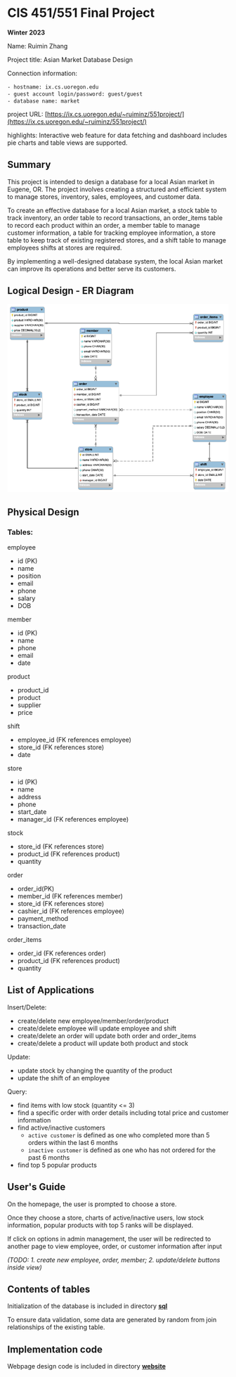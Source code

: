 # CIS 451/551 Final Project 
**Winter 2023**

Name: Ruimin Zhang

Project title: Asian Market Database Design

Connection information:
```port number: 3398
- hostname: ix.cs.uoregon.edu
- guest account login/password: guest/guest 
- database name: market
```

project URL: [https://ix.cs.uoregon.edu/~ruiminz/551project/](https://ix.cs.uoregon.edu/~ruiminz/551project/)

highlights: Interactive web feature for data fetching and dashboard includes pie
charts and table views are supported.

## Summary
This project is intended to design a database for a local Asian market in Eugene, OR. 
The project involves creating a structured and efficient system to manage stores, inventory, 
sales, employees, and customer data.

To create an effective database for a local Asian market, a stock table to track inventory,
an order table to record transactions, an order_items table to record each product within an order,
a member table to manage customer information, a table for tracking employee information, 
a store table to keep track of existing registered stores, and a shift table to manage employees shifts at stores are required. 

By implementing a well-designed database system, the local Asian market can improve its operations and better
serve its customers.


## Logical Design - ER Diagram
![Select preview mode in PyCharm](doc/er_diagram.png)


## Physical Design
### Tables:
employee
- id (PK)
- name
- position
- email
- phone
- salary
- DOB

member
- id (PK)
- name
- phone
- email
- date

product
- product_id
- product
- supplier
- price

shift
- employee_id (FK references
  employee)
- store_id (FK references store)
- date


store
- id (PK)
- name
- address
- phone
- start_date
- manager_id (FK references
  employee)

stock
- store_id (FK references store)
- product_id (FK references product)
- quantity

order
- order_id(PK)
- member_id (FK references member)
- store_id (FK references store)
- cashier_id (FK references employee)
- payment_method
- transaction_date

order_items
- order_id (FK references order)
- product_id (FK references product)
- quantity



## List of Applications
[//]: # (Once the user logged in, log_in table will update `status` and `last_log_in` for that user.)

Insert/Delete:
- create/delete new employee/member/order/product
- create/delete employee will update employee and shift
- create/delete an order will update both order and order_items
- create/delete a product will update both product and stock

Update:
- update stock by changing the quantity of the product
- update the shift of an employee

Query:
- find items with low stock (quantity <= 3)
- find a specific order with order details including total price and customer information
- find active/inactive customers 
  - `active customer` is defined as one who completed more than 5 orders within the last 6 months
  - `inactive customer` is defined as one who has not ordered for the past 6 months
- find top 5 popular products


## User's Guide

On the homepage, the user is prompted to choose a store.

Once they choose a store, charts of active/inactive users, low stock information, popular
products with top 5 ranks will be displayed.

If click on options in admin management, the user will be redirected to another page to view
employee, order, or customer information after input

_(TODO: 1. create new employee, order, member; 2. update/delete buttons inside view)_


## Contents of tables
Initialization of the database is included in directory **[sql](sql/)**

To ensure data validation, some data are generated by random from join relationships of the existing table.

## Implementation code
Webpage design code is included in directory **[website](website/)**


